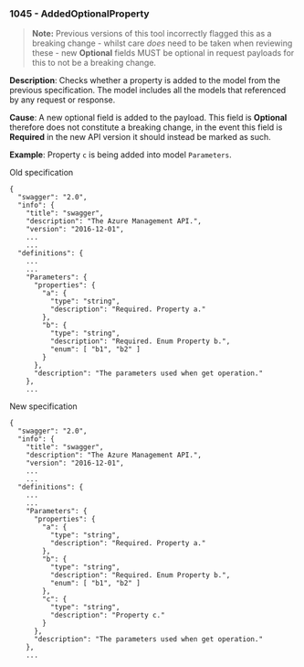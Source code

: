 ### 1045 - AddedOptionalProperty

> **Note:** Previous versions of this tool incorrectly flagged this as a breaking change - whilst care _does_ need to be taken when reviewing these - new **Optional** fields MUST be optional in request payloads for this to not be a breaking change.

**Description**: Checks whether a property is added to the model from the previous specification. The model includes all the models that referenced by any request or response.

**Cause**: A new optional field is added to the payload. This field is **Optional** therefore does not constitute a breaking change, in the event this field is **Required** in the new API version it should instead be marked as such. 

**Example**: Property `c` is being added into model `Parameters`.

Old specification
```json5
{
  "swagger": "2.0",
  "info": {
    "title": "swagger",
    "description": "The Azure Management API.",
    "version": "2016-12-01",
    ...
    ...
  "definitions": {
    ...
    ...
    "Parameters": {
      "properties": {
        "a": {
          "type": "string",
          "description": "Required. Property a."
        },
        "b": {
          "type": "string",
          "description": "Required. Enum Property b.",
          "enum": [ "b1", "b2" ]
        }
      },
      "description": "The parameters used when get operation."
    },
    ...  
```

New specification
```json5
{
  "swagger": "2.0",
  "info": {
    "title": "swagger",
    "description": "The Azure Management API.",
    "version": "2016-12-01",
    ...
    ...
  "definitions": {
    ...
    ...
    "Parameters": {
      "properties": {
        "a": {
          "type": "string",
          "description": "Required. Property a."
        },
        "b": {
          "type": "string",
          "description": "Required. Enum Property b.",
          "enum": [ "b1", "b2" ]
        },
        "c": {
          "type": "string",
          "description": "Property c."
        }
      },
      "description": "The parameters used when get operation."
    },
    ...  
```